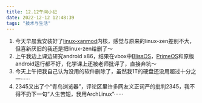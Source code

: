 ```yaml
---
title: 12.12午间小记
date: 2022-12-12 12:48:39
tags: "技术与生活"
---
```


1. 今天早晨我安装好了[linux-xanmod](https://www.xanmod.org/)内核，感觉与原来的linux-zen差别不大，但喜新厌旧的我还是把linux-zen给删了～
2. 上午我边上课边研究android x86，结果在vbox中[BlissOS](https://blissos.org/)，[PrimeOS](https://www.primeos.in/)和原版android运行都不好，化学课上还被老师批评了，直接弃坑～
3. 今天上午把我自己认为没用的软件删除了，虽然我1T的硬盘还没用超过十分之一······
4. 2345又出了个“青鸟浏览器”，评论区里许多网友义正词严的批判2345，我不得不扔下一句“人生苦短，我用ArchLinux”······